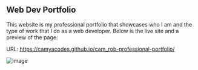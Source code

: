 ## Web Dev Portfolio

This website is my professional portfolio that showcases who I am and the type of work that I do as a web developer.
Below is the live site and a preview of the page:

URL: https://camyacodes.github.io/cam_rob-professional-portfolio/

![image](https://user-images.githubusercontent.com/87587644/139606829-fd21151a-4335-49ad-870e-694a5ced9301.png)
